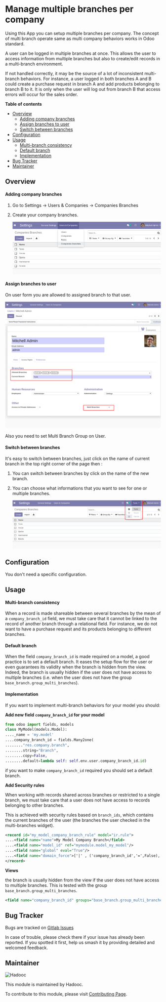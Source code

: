 # Manage multiple branches per company

Using this App you can setup multiple branches per company. The concept of multi branch
operate same as multi company behaviors works in Odoo standard.

A user can be logged in multiple branches at once. This allows the user to access
information from multiple branches but also to create/edit records in a multi-branch
environment.

If not handled correctly, it may be the source of a lot of inconsistent multi-branch
behaviors. For instance, a user logged in both branches A and B could create a purchase
request in branch A and add products belonging to branch B to it. It is only when the
user will log out from branch B that access errors will occur for the sales order.

**Table of contents**

- [Overview](#overview)
  - [Adding company branches](#adding-company-branches)
  - [Assign branches to user](#assign-branches-to-user)
  - [Switch between branches](#switch-between-branches)
- [Configuration](#configuration)
- [Usage](#usage)
  - [Multi-branch consistency](#multi-branch-consistency)
  - [Default branch](#default-branch)
  - [Implementation](#implementation)
- [Bug Tracker](#bug-tracker)
- [Maintainer](#maintainer)

## Overview

#### Adding company branches

1. Go to Settings -> Users & Companies -> Companies Branches
2. Create your company branches.

   ![Company branches](static/description/branch.png)

#### Assign branches to user

On user form you are allowed to assigned branch to that user.

![Allowed Branches](static/description/allowed_branch.png)

Also you need to set Multi Branch Group on User.

#### Switch between branches

It's easy to switch between branches, just click on the name of current branch in the
top right corner of the page then :

1. You can switch between branches by click on the name of the new branch.
2. You can choose what informations that you want to see for one or multiple branches.

   ![Switch between branch](static/description/switch_branches.png)

## Configuration

You don't need a specific configuration.

## Usage

#### Multi-branch consistency

When a record is made shareable between several branches by the mean of a
`company_branch_id` field, we must take care that it cannot be linked to the record of
another branch through a relational field. For instance, we do not want to have a
purchase request and its products belonging to different branches.

#### Default branch

When the field `company_branch_id` is made required on a model, a good practice is to
set a default branch. It eases the setup flow for the user or even guarantees its
validity when the branch is hidden from the view. Indeed, the branch is usually hidden
if the user does not have access to multiple branches (i.e. when the user does not have
the group `base_branch.group_multi_branches`).

#### Implementation

If you want to implement multi-branch behaviors for your model you should:

**Add new field `company_branch_id` for your model**

```python
from odoo import fields, models
class MyModel(models.Model):
...._name = 'my.model'
....company_branch_id = fields.Many2one(
........"res.company.branch",
........string="Branch",
........copy=False,
........default=lambda self: self.env.user.company_branch_id.id)
```

if you want to make `company_branch_id` required you should set a default branch.

**Add Security rules**

When working with records shared across branches or restricted to a single branch, we
must take care that a user does not have access to records belonging to other branches.

This is achieved with security rules based on `branch_ids`, which contains the current
branches of the user (the branches the user checked in the multi-branches widget).

```xml
<record id="my_model_company_branch_rule" model="ir.rule">
....<field name="name">My Model Company Branch</field>
....<field name="model_id" ref="mymodule.model_my_model"/>
....<field name="global" eval="True"/>
....<field name="domain_force">['|' , ('company_branch_id','=',False), ('company_branch_id', '=', user.company_branch_id.id)]</field>
</record>
```

**Views**

the branch is usually hidden from the view if the user does not have access to multiple
branches. This is tested with the group `base_branch.group_multi_branches`.

```xml
<field name="company_branch_id" groups="base_branch.group_multi_branches"/>
```

## Bug Tracker

Bugs are tracked on [Gitlab Issues](https://gitlab.com/hadooc/odoo/base/issues)

In case of trouble, please check there if your issue has already been reported. If you
spotted it first, help us smash it by providing detailed and welcomed feedback.

## Maintainer

![Hadooc](https://hadooc.com/logo)

This module is maintained by Hadooc.

To contribute to this module, please visit
[Contributing Page](https://gitlab.com/hadooc/extra/wikis/Contributing).
